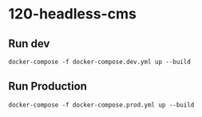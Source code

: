 # 120-headless-cms

## Run dev
  `docker-compose -f docker-compose.dev.yml up --build`
## Run Production
  `docker-compose -f docker-compose.prod.yml up --build`
